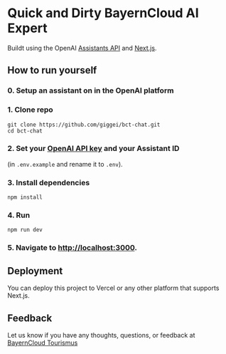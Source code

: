 # Quick and Dirty BayernCloud AI Expert

Buildt using the OpenAI [Assistants API](https://platform.openai.com/docs/assistants/overview) and [Next.js](https://nextjs.org/docs).
<br/>

## How to run yourself

### 0. Setup an assistant on in the OpenAI platform

### 1. Clone repo

```shell
git clone https://github.com/giggei/bct-chat.git
cd bct-chat
```

### 2. Set your [OpenAI API key](https://platform.openai.com/api-keys) and your Assistant ID

(in `.env.example` and rename it to `.env`).

### 3. Install dependencies

```shell
npm install
```

### 4. Run

```shell
npm run dev
```

### 5. Navigate to [http://localhost:3000](http://localhost:3000).

## Deployment

You can deploy this project to Vercel or any other platform that supports Next.js.

## Feedback

Let us know if you have any thoughts, questions, or feedback at [BayernCloud Tourismus](https://bayerncloud.digital)
